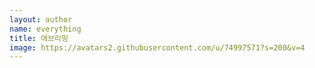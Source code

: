 ```yaml
---
layout: author
name: everything
title: 애브리띵
image: https://avatars2.githubusercontent.com/u/74997571?s=200&v=4
---
```

